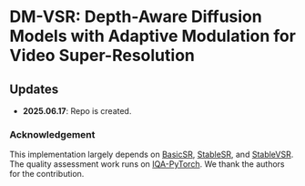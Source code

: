 # DM-VSR: Depth-Aware Diffusion Models with Adaptive Modulation for Video Super-Resolution

## Updates
- **2025.06.17**: Repo is created.

### Acknowledgement
This implementation largely depends on [BasicSR](https://github.com/XPixelGroup/BasicSR), [StableSR](https://github.com/IceClear/StableSR), and [StableVSR](https://github.com/claudiom4sir/StableVSR). The quality assessment work runs on [IQA-PyTorch](https://github.com/chaofengc/IQA-PyTorch). We thank the authors for the contribution.
